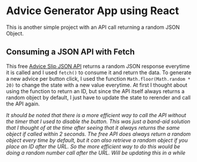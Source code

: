 # Advice Generator App using React

This is another simple project with an API call returning a random JSON Object.

## Consuming a JSON API with Fetch

This free [Advice Slip JSON API](https://api.adviceslip.com/) returns a random JSON response everytime it is called and I used ```fetch()``` to consume it and return the data. To generate a new advice per button click, I used the function ```Math.floor(Math.random * 20)``` to change the state with a new value everytime. At first I thought about using the function to return an ID, but since the API itself always returns a random object by default, I just have to update the state to rerender and call the API again.

*It should be noted that there is a more efficient way to call the API without the timer that I used to disable the button. This was just a band-aid solution that I thought of at the time after seeing that it always returns the same object if called within 2 seconds. The free API does always return a random object every time by default, but it can also retrieve a random object if you place an ID after the URL. So the more efficient way to do this would be doing a random number call after the URL. Will be updating this in a while*
